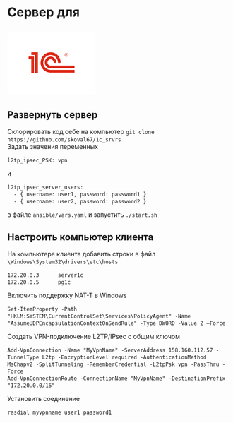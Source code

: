 # Сервер для

![1C docker postgresql](./1s-foto.png "Развертываем сервер для 1С на docker-контейнерах")
---
## Развернуть сервер
Склорировать код себе на компьютер `git clone https://github.com/skoval67/1c_srvrs` <br>
Задать значения переменных <br>
```shell
l2tp_ipsec_PSK: vpn
```
и
```shell
l2tp_ipsec_server_users:
  - { username: user1, password: password1 }
  - { username: user2, password: password2 }
```
в файле `ansible/vars.yaml` и запустить `./start.sh`

## Настроить компьютер клиента
На компьютере клиента добавить строки в файл `\Windows\System32\drivers\etc\hosts`<br>
```shell
172.20.0.3      server1c
172.20.0.5      pg1c
```
Включить поддержку NAT-T в Windows
```shell
Set-ItemProperty -Path "HKLM:SYSTEM\CurrentControlSet\Services\PolicyAgent" -Name "AssumeUDPEncapsulationContextOnSendRule" -Type DWORD -Value 2 –Force
```
Создать VPN-подключение L2TP/IPsec с общим ключом
```shell
Add-VpnConnection -Name "MyVpnName" -ServerAddress 158.160.112.57 -TunnelType L2tp -EncryptionLevel required -AuthenticationMethod MsChapv2 -SplitTunneling -RememberCredential -L2tpPsk vpn -PassThru -Force
Add-VpnConnectionRoute -ConnectionName "MyVpnName" -DestinationPrefix "172.20.0.0/16"
```

Установить соединение
```shell
rasdial myvpnname user1 password1
```
